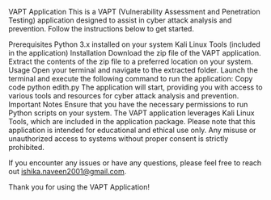 VAPT Application
This is a VAPT (Vulnerability Assessment and Penetration Testing) application designed to assist in cyber attack analysis and prevention. Follow the instructions below to get started.

Prerequisites
Python 3.x installed on your system
Kali Linux Tools (included in the application)
Installation
Download the zip file of the VAPT application.
Extract the contents of the zip file to a preferred location on your system.
Usage
Open your terminal and navigate to the extracted folder.
Launch the terminal and execute the following command to run the application:
Copy code
python edith.py
The application will start, providing you with access to various tools and resources for cyber attack analysis and prevention.
Important Notes
Ensure that you have the necessary permissions to run Python scripts on your system.
The VAPT application leverages Kali Linux Tools, which are included in the application package.
Please note that this application is intended for educational and ethical use only. Any misuse or unauthorized access to systems without proper consent is strictly prohibited.

If you encounter any issues or have any questions, please feel free to reach out ishika.naveen2001@gmail.com.

Thank you for using the VAPT Application!
